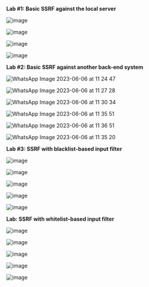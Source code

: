 **Lab #1: Basic SSRF against the local server**

![image](https://github.com/SURYASNAIR1/PortSwigger/assets/123303806/9879f816-f5c9-4206-b862-c2779b59dae0)

![image](https://github.com/SURYASNAIR1/PortSwigger/assets/123303806/a81f2f3d-b307-4a79-8edb-dc3d0c6d2534)

![image](https://github.com/SURYASNAIR1/PortSwigger/assets/123303806/1b2e37fa-5369-4304-8137-2dcbe05e5fb7)

![image](https://github.com/SURYASNAIR1/PortSwigger/assets/123303806/0c1423c0-b89b-46b6-ac0a-5af08421afd2)


**Lab #2: Basic SSRF against another back-end system**

![WhatsApp Image 2023-06-06 at 11 24 47](https://github.com/SURYASNAIR1/PortSwigger/assets/123303806/b256d9f2-bb8c-4687-ac7f-003a1c4185bd)

![WhatsApp Image 2023-06-06 at 11 27 28](https://github.com/SURYASNAIR1/PortSwigger/assets/123303806/d175e301-fa31-40a4-8742-ec1ef986e80e)

![WhatsApp Image 2023-06-06 at 11 30 34](https://github.com/SURYASNAIR1/PortSwigger/assets/123303806/4d864f86-f688-4c92-8100-ecea82de5908)

![WhatsApp Image 2023-06-06 at 11 35 51](https://github.com/SURYASNAIR1/PortSwigger/assets/123303806/f62370ad-ca28-4abb-95d0-fc76b46a0d23)

![WhatsApp Image 2023-06-06 at 11 36 51](https://github.com/SURYASNAIR1/PortSwigger/assets/123303806/fd34af5d-88eb-400d-8b7f-e28c6a0869f6)

![WhatsApp Image 2023-06-06 at 11 35 20](https://github.com/SURYASNAIR1/PortSwigger/assets/123303806/88f4d0cc-4485-48e1-84e7-2a49afb90422)

**Lab #3: SSRF with blacklist-based input filter**

![image](https://github.com/SURYASNAIR1/PortSwigger/assets/123303806/247aabf5-4673-48c6-a2b3-7e2844a348f0)

![image](https://github.com/SURYASNAIR1/PortSwigger/assets/123303806/c737a26c-c676-439c-9cd9-7644fd95f417)

![image](https://github.com/SURYASNAIR1/PortSwigger/assets/123303806/2856236f-df87-4fb7-adc8-40a3ea5e57ba)

![image](https://github.com/SURYASNAIR1/PortSwigger/assets/123303806/ff6f2aa7-95a2-490e-918f-128d9348c344)

![image](https://github.com/SURYASNAIR1/PortSwigger/assets/123303806/dc49ece3-51a8-4838-a9d8-bff3a434dacf)

**Lab: SSRF with whitelist-based input filter**

![image](https://github.com/SURYASNAIR1/PortSwigger/assets/123303806/ee902922-b998-4720-a41d-d93a12b019bf)

![image](https://github.com/SURYASNAIR1/PortSwigger/assets/123303806/4d73d62e-71c1-4e50-bdad-6f9805a09679)

![image](https://github.com/SURYASNAIR1/PortSwigger/assets/123303806/1cf52189-23ce-4b14-89ec-3d667c54c2f3)

![image](https://github.com/SURYASNAIR1/PortSwigger/assets/123303806/fbb75006-6678-4b0e-9c98-08d07b1c0263)

![image](https://github.com/SURYASNAIR1/PortSwigger/assets/123303806/ea54b593-5753-4492-b0aa-cef983fe8577)
